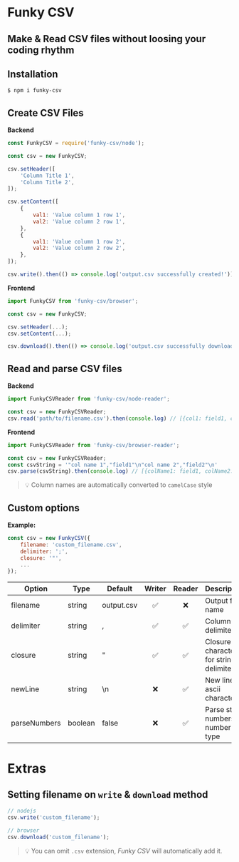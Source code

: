 # Funky CSV
## Make & Read CSV files without loosing your coding rhythm

## Installation
```bash
$ npm i funky-csv
```

## Create CSV Files
**Backend**
```javascript
const FunkyCSV = require('funky-csv/node');

const csv = new FunkyCSV;

csv.setHeader([
    'Column Title 1',
    'Column Title 2',
]);

csv.setContent([
    {
        val1: 'Value column 1 row 1',
        val2: 'Value column 2 row 1',
    },
    {
        val1: 'Value column 1 row 2',
        val2: 'Value column 2 row 2',
    },
]);

csv.write().then(() => console.log('output.csv successfully created!'));
```

**Frontend**
```javascript
import FunkyCSV from 'funky-csv/browser';

const csv = new FunkyCSV;

csv.setHeader(...);
csv.setContent(...);

csv.download().then(() => console.log('output.csv successfully downloaded!'));
```

## Read and parse CSV files
**Backend**
```javascript
import FunkyCSVReader from 'funky-csv/node-reader';

const csv = new FunkyCSVReader;
csv.read('path/to/filename.csv').then(console.log) // [{col1: field1, col2: field2}]
```

**Frontend**
```javascript
import FunkyCSVReader from 'funky-csv/browser-reader';

const csv = new FunkyCSVReader;
const csvString = '"col name 1","field1"\n"col name 2","field2"\n'
csv.parse(csvString).then(console.log) // [{colName1: field1, colName2: field2}]
```
> 💡  Column names are automatically converted to `camelCase` style

## Custom options
**Example:**
```javascript
const csv = new FunkyCSV({
    filename: 'custom_filename.csv',
    delimiter: ';',
    closure: '"',
    ...
});
```

| Option                   | Type      | Default     | Writer     | Reader    | Description                                 |
|--------------------------|-----------|-------------|:----------:|:---------:|---------------------------------------------|
| filename                 | string    | output.csv  | ✅         | ❌         | Output file name                            |
| delimiter                | string    | ,           | ✅         | ✅         | Column delimiter                            |
| closure                  | string    | "           | ✅         | ✅         | Closure character for string delimiter      |
| newLine                  | string    | \n          | ❌         | ✅         | New line ascii character                    |
| parseNumbers             | boolean   | false       | ❌         | ✅         | Parse string numbers to number type         |

# Extras
## Setting filename on `write` & `download` method

```javascript
// nodejs
csv.write('custom_filename');

// browser
csv.download('custom_filename');
```
> 💡 You can omit `.csv` extension, *Funky CSV* will automatically add it.